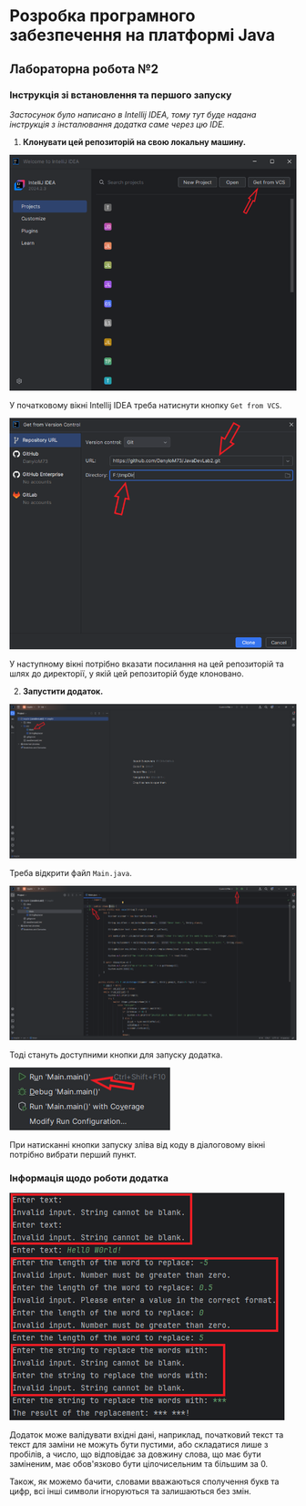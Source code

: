 # Розробка програмного забезпечення на платформі Java

## Лабораторна робота №2

### Інструкція зі встановлення та першого запуску

_Застосунок було написано в Intellij IDEA, тому тут буде надана інструкція з інсталювання додатка саме через цю IDE._

1. **Клонувати цей репозиторій на свою локальну машину.**

<img src="img/img1.png" alt="Фото 1">

У початковому вікні Intellij IDEA треба натиснути кнопку `Get from VCS`.

<img src="img/img2.png" alt="Фото 2">

У наступному вікні потрібно вказати посилання на цей репозиторій та шлях до директорії, у якій цей репозиторій буде клоновано.

2. **Запустити додаток.**

<img src="img/img3.png" alt="Фото 3">

Треба відкрити файл `Main.java`.

<img src="img/img4.png" alt="Фото 4">

Тоді стануть доступними кнопки для запуску додатка.

<img src="img/img5.png" alt="Фото 5">

При натисканні кнопки запуску зліва від коду в діалоговому вікні потрібно вибрати перший пункт.

### Інформація щодо роботи додатка

<img src="img/img6.png" alt="Фото 6">

Додаток може валідувати вхідні дані, наприклад, початковий текст та текст для заміни не можуть бути пустими, або складатися лише з пробілів, а число, що відповідає за довжину слова, що має бути заміненим, має обов'язково бути цілочисельним та більшим за 0.

Також, як можемо бачити, словами вважаються сполучення букв та цифр, всі інші символи ігноруються та залишаються без змін.

